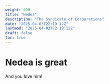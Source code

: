 ```yaml
---
weight: 999
title: "Nedea"
description: "The Syndicate of Corporations"
date: "2025-04-03T22:19:12Z"
lastmod: "2025-04-03T22:19:12Z"
draft: false
toc: true
---
```


# Nedea is great
And you love him!
